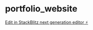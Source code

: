 # portfolio_website

[Edit in StackBlitz next generation editor ⚡️](https://stackblitz.com/~/github.com/ParvezAlam-AI/portfolio_website)